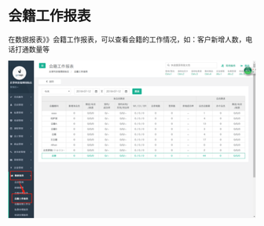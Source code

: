 # 会籍工作报表

在数据报表》》会籍工作报表，可以查看会籍的工作情况，如：客户新增人数，电话打通数量等

![](../.gitbook/assets/gong-zuo-bao-biao.png)


